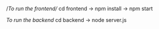 /*To run the frontend/*
cd frontend -> npm install -> npm start


*To run the backend*
cd backend -> node server.js
